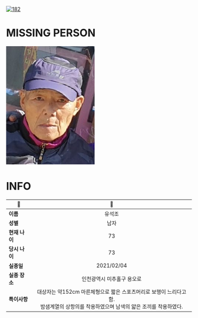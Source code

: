 [![182](https://img.shields.io/badge/%EC%8B%A4%EC%A2%85%EC%8B%A0%EA%B3%A0%EB%8A%94%20%EA%B5%AD%EB%B2%88%EC%97%86%EC%9D%B4-182-blue)](http://safe182.go.kr/index.do)

# MISSING PERSON

<img src="./missing_person.jpg">

# INFO

|🔑|💎|
|--|:--:|
|**이름**|유석조|
|**성별**|남자|
|**현재 나이**|73|
|**당시 나이**|73|
|**실종일**|2021/02/04|
|**실종 장소**|인천광역시 미추홀구 용오로 |
|**특이사항**|대상자는 약152cm 마른체형으로 짧은 스포츠머리로 보행이 느리다고 함.</br>밤샘계열의 상항의를 착용하였으며 남색의 얇은 조끼를 착용하였다.|
